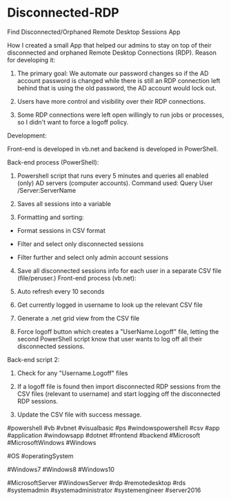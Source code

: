 # Disconnected-RDP
Find Disconnected/Orphaned Remote Desktop Sessions App

How I created a small App that helped our admins to stay on top of their disconnected and orphaned Remote Desktop Connections (RDP). Reason for developing it:

1. The primary goal: We automate our password changes so if the AD account password is changed while there is still an RDP connection left behind that is using the old password, the AD account would lock out.

2. Users have more control and visibility over their RDP connections.

3. Some RDP connections were left open willingly to run jobs or processes, so I didn't want to force a logoff policy.



Development:

Front-end is developed in vb.net and backend is developed in PowerShell.



Back-end process (PowerShell):

1. Powershell script that runs every 5 minutes and queries all enabled (only) AD servers (computer accounts). Command used: Query User /Server:ServerName



2. Saves all sessions into a variable



3. Formatting and sorting:

- Format sessions in CSV format

- Filter and select only disconnected sessions

- Filter further and select only admin account sessions



4. Save all disconnected sessions info for each user in a separate CSV file (file/peruser.) Front-end process (vb.net):

1. Auto refresh every 10 seconds

2. Get currently logged in username to look up the relevant CSV file

3. Generate a .net grid view from the CSV file

4. Force logoff button which creates a "UserName.Logoff" file, letting the second PowerShell script know that user wants to log off all their disconnected sessions.



Back-end script 2:

1. Check for any "Username.Logoff" files

2. If a logoff file is found then import disconnected RDP sessions from the CSV files (relevant to username) and start logging off the disconnected RDP sessions.

3. Update the CSV file with success message.









































#powershell #vb #vbnet #visualbasic #ps #windowspowershell #csv #app #application #windowsapp #dotnet #frontend #backend #Microsoft #MicrosoftWindows #Windows

#OS #operatingSystem

#Windows7 #Windows8 #Windows10

#MicrosoftServer #WindowsServer #rdp #remotedesktop #rds #systemadmin #systemadministrator #systemengineer #server2016
